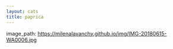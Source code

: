 ```yaml
---
layout: cats
title: paprica
---
```

image_path: https://milenalavanchy.github.io/img/IMG-20180615-WA0006.jpg

